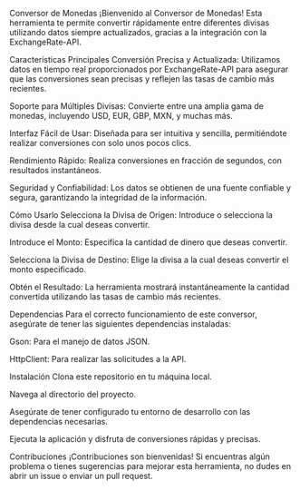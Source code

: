 Conversor de Monedas
¡Bienvenido al Conversor de Monedas! Esta herramienta te permite convertir rápidamente entre diferentes divisas utilizando datos siempre actualizados, gracias a la integración con la ExchangeRate-API.

Características Principales
Conversión Precisa y Actualizada: Utilizamos datos en tiempo real proporcionados por ExchangeRate-API para asegurar que las conversiones sean precisas y reflejen las tasas de cambio más recientes.

Soporte para Múltiples Divisas: Convierte entre una amplia gama de monedas, incluyendo USD, EUR, GBP, MXN, y muchas más.

Interfaz Fácil de Usar: Diseñada para ser intuitiva y sencilla, permitiéndote realizar conversiones con solo unos pocos clics.

Rendimiento Rápido: Realiza conversiones en fracción de segundos, con resultados instantáneos.

Seguridad y Confiabilidad: Los datos se obtienen de una fuente confiable y segura, garantizando la integridad de la información.

Cómo Usarlo
Selecciona la Divisa de Origen: Introduce o selecciona la divisa desde la cual deseas convertir.

Introduce el Monto: Especifica la cantidad de dinero que deseas convertir.

Selecciona la Divisa de Destino: Elige la divisa a la cual deseas convertir el monto especificado.

Obtén el Resultado: La herramienta mostrará instantáneamente la cantidad convertida utilizando las tasas de cambio más recientes.

Dependencias
Para el correcto funcionamiento de este conversor, asegúrate de tener las siguientes dependencias instaladas:

Gson: Para el manejo de datos JSON.

HttpClient: Para realizar las solicitudes a la API.

Instalación
Clona este repositorio en tu máquina local.

Navega al directorio del proyecto.

Asegúrate de tener configurado tu entorno de desarrollo con las dependencias necesarias.

Ejecuta la aplicación y disfruta de conversiones rápidas y precisas.

Contribuciones
¡Contribuciones son bienvenidas! Si encuentras algún problema o tienes sugerencias para mejorar esta herramienta, no dudes en abrir un issue o enviar un pull request.
